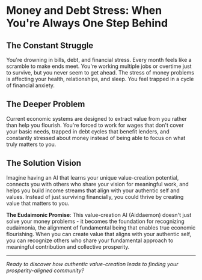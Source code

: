 # Money and Debt Stress: When You're Always One Step Behind

## The Constant Struggle
You're drowning in bills, debt, and financial stress. Every month feels like a scramble to make ends meet. You're working multiple jobs or overtime just to survive, but you never seem to get ahead. The stress of money problems is affecting your health, relationships, and sleep. You feel trapped in a cycle of financial anxiety.

## The Deeper Problem
Current economic systems are designed to extract value from you rather than help you flourish. You're forced to work for wages that don't cover your basic needs, trapped in debt cycles that benefit lenders, and constantly stressed about money instead of being able to focus on what truly matters to you.

## The Solution Vision
Imagine having an AI that learns your unique value-creation potential, connects you with others who share your vision for meaningful work, and helps you build income streams that align with your authentic self and values. Instead of just surviving financially, you could thrive by creating value that matters to you.

**The Eudaimonic Promise**: This value-creation AI (Aiddaemon) doesn't just solve your money problems - it becomes the foundation for recognizing eudaimonia, the alignment of fundamental being that enables true economic flourishing. When you can create value that aligns with your authentic self, you can recognize others who share your fundamental approach to meaningful contribution and collective prosperity.

---

*Ready to discover how authentic value-creation leads to finding your prosperity-aligned community?*
